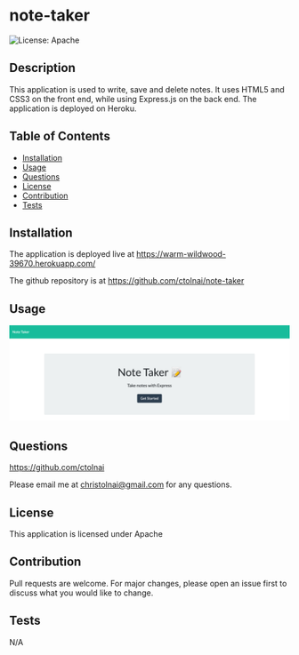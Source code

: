 # note-taker
  ![License: Apache](https://img.shields.io/badge/License-Apache-blueviolet.svg)
  ## Description
  This application is used to write, save and delete notes.  It uses HTML5 and CSS3 on the front end, while using Express.js on the back end. The application is deployed on Heroku.
  ## Table of Contents
  - [Installation](#installation)
  - [Usage](#usage)
  - [Questions](#questions)
  - [License](#license)
  - [Contribution](#contribution)
  - [Tests](#tests)
  ## Installation
  The application is deployed live at https://warm-wildwood-39670.herokuapp.com/
  
  The github repository is at https://github.com/ctolnai/note-taker
  ## Usage
  ![screenshot](public/assets/screenshot.png)
  
  ## Questions
  https://github.com/ctolnai

  Please email me at christolnai@gmail.com for any questions.
  ## License
  This application is licensed under Apache
  ## Contribution
  Pull requests are welcome. For major changes, please open an issue first to discuss what you would like to change.
  ## Tests
  N/A